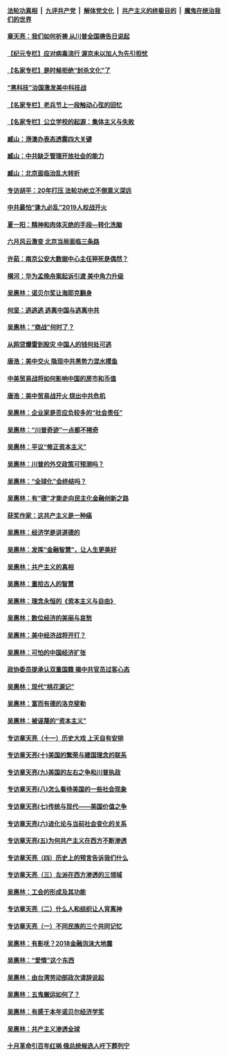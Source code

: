 ####  [法轮功真相](../../../../basic/blob/master/README.md?t=07080531) &nbsp;|&nbsp; [九评共产党](../../../../9ping.md/blob/master/README.md?t=07080531) &nbsp;|&nbsp; [解体党文化](../../../../jtdwh.md/blob/master/README.md?t=07080531)  &nbsp;|&nbsp; [共产主义的终极目的](../../../../gczydzjmd.md/blob/master/README.md?t=07080531) &nbsp;|&nbsp; [魔鬼在统治我们的世界](../../../../mgztzwmdsj.md/blob/master/README.md?t=07080531) 

#### [章天亮：我们如何祈祷 从川普全国祷告日说起](../pages/nsc423/n11944627.md?t=07080531) 

#### [【纪元专栏】应对病毒流行 渥京未以加人为先引担忧](../pages/nsc423/n11875714.md?t=07080531) 

#### [【名家专栏】是时候拒绝“封杀文化”了](../pages/nsc423/n11814093.md?t=07080531) 

#### [“黑科技”治国激发美中科技战](../pages/nsc423/n11638056.md?t=07080531) 

#### [【名家专栏】老兵节上一段触动心弦的回忆](../pages/nsc423/n11646016.md?t=07080531) 

#### [【名家专栏】公立学校的起源：集体主义与失败](../pages/nsc423/n11601833.md?t=07080531) 

#### [臧山：港澳办表态透露四大关键](../pages/nsc423/n11421628.md?t=07080531) 

#### [臧山：中共缺乏管理开放社会的能力](../pages/nsc423/n11407457.md?t=07080531) 

#### [臧山：北京面临治乱大转折](../pages/nsc423/n11406895.md?t=07080531) 

#### [专访胡平：20年打压 法轮功屹立不倒意义深远](../pages/nsc423/n11398800.md?t=07080531) 

#### [中共最怕“逢九必乱”2019人权战开火](../pages/nsc423/n11385248.md?t=07080531) 

#### [夏一阳：精神和肉体灭绝的手段—转化洗脑](../pages/nsc423/n11368250.md?t=07080531) 

#### [六月风云激变 北京当局面临三条路](../pages/nsc423/n11313668.md?t=07080531) 

#### [许茹：南京公安大数据中心主任猝死是偶然？](../pages/nsc423/n11064744.md?t=07080531) 

#### [横河：华为孟晚舟案起诉引渡 美中角力升级](../pages/nsc423/n11027230.md?t=07080531) 

#### [吴惠林：诺贝尔奖让海耶克翻身](../pages/nsc423/n10890049.md?t=07080531) 

#### [何坚：逃逃逃 逃离中国与逃离中共](../pages/nsc423/n10592891.md?t=07080531) 

#### [吴惠林：“商战”何时了？](../pages/nsc423/n10573558.md?t=07080531) 

#### [从网贷爆雷到股灾 中国人的钱何处可逃](../pages/nsc423/n10572800.md?t=07080531) 

#### [唐浩：美中交火 隐现中共黑势力混水摸鱼](../pages/nsc423/n10544040.md?t=07080531) 

#### [中美贸易战将如何影响中国的房市和币值](../pages/nsc423/n10543697.md?t=07080531) 

#### [唐浩：美中贸易战开火 烧出中共危机](../pages/nsc423/n10540126.md?t=07080531) 

#### [吴惠林：企业家是否应负较多的“社会责任”](../pages/nsc423/n10535022.md?t=07080531) 

#### [吴惠林：“川普奇迹”一点都不稀奇](../pages/nsc423/n10512808.md?t=07080531) 

#### [吴惠林：平议“修正资本主义”](../pages/nsc423/n10495724.md?t=07080531) 

#### [吴惠林：川普的外交政策可预测吗？](../pages/nsc423/n10462387.md?t=07080531) 

#### [吴惠林：“全球化”会终结吗？](../pages/nsc423/n10452838.md?t=07080531) 

#### [吴惠林：有“德”才能走向民主化金融创新之路](../pages/nsc423/n10432292.md?t=07080531) 

#### [获奖作家：这共产主义是一种癌](../pages/nsc423/n10431541.md?t=07080531) 

#### [吴惠林：经济学是讲道德的](../pages/nsc423/n10398014.md?t=07080531) 

#### [吴惠林：发挥“金融智慧”，让人生更美好](../pages/nsc423/n10375019.md?t=07080531) 

#### [吴惠林：共产主义的真相](../pages/nsc423/n10351394.md?t=07080531) 

#### [吴惠林：重拾古人的智慧](../pages/nsc423/n10337691.md?t=07080531) 

#### [吴惠林：理念永恒的《资本主义与自由》](../pages/nsc423/n10316274.md?t=07080531) 

#### [吴惠林：数位经济的美丽与哀愁](../pages/nsc423/n10292946.md?t=07080531) 

#### [吴惠林：美中经济战将开打？](../pages/nsc423/n10258825.md?t=07080531) 

#### [吴惠林：可怕的中国经济扩张](../pages/nsc423/n10219147.md?t=07080531) 

#### [政协委员提承认双重国籍 揭中共官员过客心态](../pages/nsc423/n10208809.md?t=07080531) 

#### [吴惠林：现代“桃花源记”](../pages/nsc423/n10185234.md?t=07080531) 

#### [吴惠林：富而有德的洛克斐勒](../pages/nsc423/n10142264.md?t=07080531) 

#### [吴惠林：被诬蔑的“资本主义”](../pages/nsc423/n10124816.md?t=07080531) 

#### [专访章天亮（十一）历史大戏 上天自有安排](../pages/nsc423/n10094905.md?t=07080531) 

#### [专访章天亮(十)美国的繁荣与建国理念的联系](../pages/nsc423/n10094899.md?t=07080531) 

#### [专访章天亮(九)美国的左右之争和川普执政](../pages/nsc423/n10094889.md?t=07080531) 

#### [专访章天亮(八)怎么看待美国的一些社会现象](../pages/nsc423/n10094857.md?t=07080531) 

#### [专访章天亮(七)传统与现代——美国价值之争](../pages/nsc423/n10093140.md?t=07080531) 

#### [专访章天亮(六)进化论与当前社会变化的关系](../pages/nsc423/n10092036.md?t=07080531) 

#### [专访章天亮(五)为何共产主义在西方不断渗透](../pages/nsc423/n10083620.md?t=07080531) 

#### [专访章天亮（四）历史上的预言告诉我们什么](../pages/nsc423/n10083606.md?t=07080531) 

#### [专访章天亮（三）左派在西方渗透的三领域](../pages/nsc423/n10081115.md?t=07080531) 

#### [吴惠林：工会的形成及其功能](../pages/nsc423/n10080633.md?t=07080531) 

#### [专访章天亮（二）什么人和组织让人背离神](../pages/nsc423/n10076637.md?t=07080531) 

#### [专访章天亮（一）不同民族的三个共同记忆](../pages/nsc423/n10074188.md?t=07080531) 

#### [吴惠林：有影呒？2018金融泡沫大地震](../pages/nsc423/n10040534.md?t=07080531) 

#### [吴惠林：“爱情”这个东西](../pages/nsc423/n10019423.md?t=07080531) 

#### [吴惠林：由台湾劳动部政次请辞说起](../pages/nsc423/n9979679.md?t=07080531) 

#### [吴惠林：五鬼搬运如何了？](../pages/nsc423/n9925338.md?t=07080531) 

#### [吴惠林：有感于本年诺贝尔经济学奖](../pages/nsc423/n9871883.md?t=07080531) 

#### [吴惠林：共产主义渗透全球](../pages/nsc423/n9812748.md?t=07080531) 

#### [十月革命引百年红祸 俄总统候选人吁下葬列宁](../pages/nsc423/n9810182.md?t=07080531) 

